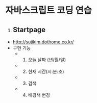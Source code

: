 # 자바스크립트 코딩 연습

1. ## Startpage

- http://sujikim.dothome.co.kr/
- 구현 기능
  - 1. 오늘 날짜 (년/월/일)
  - 2. 현재 시간(시:분:초)
  - 3. 검색
  - 4. 배경색 변경 